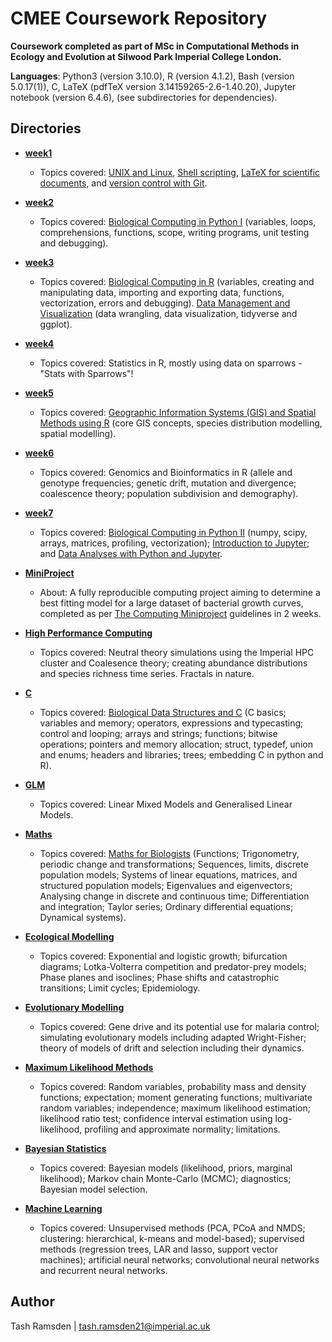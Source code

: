 # CMEE Coursework Repository

**Coursework completed as part of MSc in Computational Methods in Ecology and Evolution at Silwood Park Imperial College London.**

**Languages**: Python3 (version 3.10.0), R (version 4.1.2), Bash (version 5.0.17(1)), C, LaTeX (pdfTeX version 3.14159265-2.6-1.40.20), Jupyter notebook (version 6.4.6), (see subdirectories for dependencies).

## Directories

* [**week1**](week1)
  * Topics covered: [UNIX and Linux](https://mhasoba.github.io/TheMulQuaBio/notebooks/01-Unix.html), [Shell scripting](https://mhasoba.github.io/TheMulQuaBio/notebooks/02-ShellScripting.html), [LaTeX for scientific documents](https://mhasoba.github.io/TheMulQuaBio/notebooks/04-LaTeX.html), and [version control with Git](https://mhasoba.github.io/TheMulQuaBio/notebooks/03-Git.html).

* [**week2**](week2)
  * Topics covered: [Biological Computing in Python I](https://mhasoba.github.io/TheMulQuaBio/notebooks/05-Python_I.html#) (variables, loops, comprehensions, functions, scope, writing programs, unit testing and debugging).

* [**week3**](week3)
  * Topics covered: [Biological Computing in R](https://mhasoba.github.io/TheMulQuaBio/notebooks/07-R.html#) (variables, creating and manipulating data, importing and exporting data, functions, vectorization, errors and debugging). [Data Management and Visualization](https://mhasoba.github.io/TheMulQuaBio/notebooks/08-Data_R.html) (data wrangling, data visualization, tidyverse and ggplot).

* [**week4**](week4)
  * Topics covered: Statistics in R, mostly using data on sparrows - "Stats with Sparrows"!

* [**week5**](week5)
  * Topics covered: [Geographic Information Systems (GIS) and Spatial Methods using R](https://davidorme.github.io/Masters_GIS/intro.html) (core GIS concepts, species distribution modelling, spatial modelling).

* [**week6**](week6)
  * Topics covered: Genomics and Bioinformatics in R (allele and genotype frequencies; genetic drift, mutation and divergence; coalescence theory; population subdivision and demography).

* [**week7**](week7)
  * Topics covered: [Biological Computing in Python II](https://mhasoba.github.io/TheMulQuaBio/notebooks/06-Python_II.html#) (numpy, scipy, arrays, matrices, profiling, vectorization); [Introduction to Jupyter](https://mhasoba.github.io/TheMulQuaBio/notebooks/Appendix-JupyIntro.html); and [Data Analyses with Python and Jupyter](https://mhasoba.github.io/TheMulQuaBio/notebooks/Appendix-Data-Python.html).

* [**MiniProject**](MiniProject)
  * About: A fully reproducible computing project aiming to determine a best fitting model for a large dataset of bacterial growth curves, completed as per 
[The Computing Miniproject](https://mhasoba.github.io/TheMulQuaBio/notebooks/Appendix-MiniProj.html#) guidelines in 2 weeks.

* [**High Performance Computing**](HPC)
  * Topics covered: Neutral theory simulations using the Imperial HPC cluster and Coalesence theory; creating abundance distributions and species richness time series. Fractals in nature.

* [**C**](C)
  * Topics covered: [Biological Data Structures and C](https://github.com/mhasoba/TheMulQuaBio/tree/master/content/lectures/BiolStructs_C) (C basics; variables and memory; operators, expressions and typecasting; control and looping; arrays and strings; functions; bitwise operations; pointers and memory allocation; struct, typedef, union and enums; headers and libraries; trees; embedding C in python and R).

* [**GLM**](GLM)
  * Topics covered: Linear Mixed Models and Generalised Linear Models.

* [**Maths**](maths)
  * Topics covered: [Maths for Biologists](https://christensen5.github.io/MathsForBiologists/intro.html) (Functions; Trigonometry, periodic change and transformations; Sequences, limits, discrete population models; Systems of linear equations, matrices, and structured population models; Eigenvalues and eigenvectors; Analysing change in discrete and continuous time; Differentiation and integration; Taylor series; Ordinary differential equations; Dynamical systems).

* [**Ecological Modelling**](eco_modelling)
  * Topics covered: Exponential and logistic growth; bifurcation diagrams; Lotka-Volterra competition and predator-prey models; Phase planes and isoclines; Phase shifts and catastrophic transitions; Limit cycles; Epidemiology.

* [**Evolutionary Modelling**](evo_modelling)
  * Topics covered: Gene drive and its potential use for malaria control; simulating evolutionary models including adapted Wright-Fisher; theory of models of drift and selection including their dynamics.

* [**Maximum Likelihood Methods**](max_likelihood)
  * Topics covered: Random variables, probability mass and density functions; expectation; moment generating functions; multivariate random variables; independence; maximum likelihood estimation; likelihood ratio test; confidence interval estimation using log-likelihood, profiling and approximate normality; limitations.

* [**Bayesian Statistics**](bayesian)
  * Topics covered: Bayesian models (likelihood, priors, marginal likelihood); Markov chain Monte-Carlo (MCMC); diagnostics; Bayesian model selection.

* [**Machine Learning**](machine_learning)
  * Topics covered: Unsupervised methods (PCA, PCoA and NMDS; clustering: hierarchical, k-means and model-based); supervised methods (regression trees, LAR and lasso, support vector machines); artificial neural networks; convolutional neural networks and recurrent neural networks.


## Author

Tash Ramsden | tash.ramsden21@imperial.ac.uk
